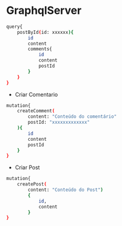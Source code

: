 # GraphqlServer

```bash
query{
    postById(id: xxxxxx){
        id
        content
        comments{
            id
            content
            postId
        }
    }
}
```
- Criar Comentario
```bash
mutation{
    createComment(
        content: "Conteúdo do comentário"
        postId: "xxxxxxxxxxxxx"
    ){
        id
        content
        postId
    }
}
```

- Criar Post
```bash
mutation{
    createPost(
        content: "Conteúdo do Post")
        {
            id,
            content
        }
}
```